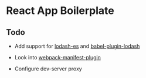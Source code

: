 # React App Boilerplate

## Todo

* Add support for [lodash-es](https://www.npmjs.com/package/lodash-es) and [babel-plugin-lodash](https://github.com/lodash/babel-plugin-lodash)

* Look into [webpack-manifest-plugin](https://github.com/danethurber/webpack-manifest-plugin)

* Configure dev-server proxy